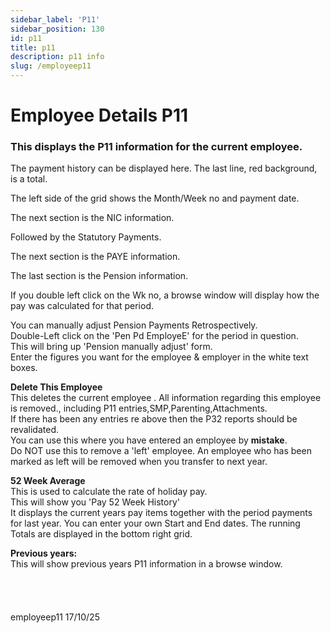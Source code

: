 ```yaml
---
sidebar_label: 'P11'
sidebar_position: 130
id: p11
title: p11
description: p11 info
slug: /employeep11 
---
```


# Employee Details P11

### This displays the  P11 information for the current employee.
 

 The payment history can be displayed here. The last line, red background, is a total.

The left side of the grid shows the Month/Week no and payment date.

The next section is the NIC information.

Followed by the Statutory Payments.

The next section is the PAYE information.

The last section is the Pension information.

If you double left click on the Wk no, a browse window will display how the pay was calculated for that period.

You can manually adjust Pension Payments Retrospectively.  
Double-Left click on the 'Pen Pd EmployeE' for the period in question.  
This will bring up 'Pension manually adjust' form.  
Enter the figures you want for the employee & employer in the white text boxes.

**Delete This Employee**\
This deletes the current employee . All information regarding this employee is removed., including P11 entries,SMP,Parenting,Attachments.  
If there has been any entries re above then the P32 reports should be revalidated.  
You can use this where you have entered an employee by **mistake**.  
Do NOT use this to remove a 'left' employee. An employee who has been marked as left will be removed when you transfer to next year.

**52 Week Average**  
This is used to calculate the rate of holiday pay.  
This will show you 'Pay 52 Week History'  
It displays the current years pay items together with the period payments for last year. You can enter your own Start and End dates. The running Totals are displayed in the bottom right grid.

**Previous years:**  
This will show previous years P11 information in a browse window.
<br/>
<br/>
<br/>
<br/>
<br/>
employeep11 17/10/25